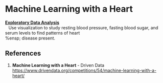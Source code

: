 # Machine Learning with a Heart

**[Exploratory Data Analysis](https://github.com/nkuhta/ML_With_A_Heart/blob/main/Warm_Up_EDA.ipynb)**  
&ensp; Use visualization to study resting blood pressure, fasting blood sugar, and serum levels to find patterns of heart  
%ensp; disease present.   





##  References
1.  **Machine Learning with a Heart** - Driven Data
	https://www.drivendata.org/competitions/54/machine-learning-with-a-heart/
